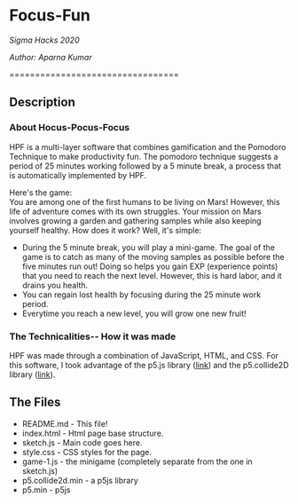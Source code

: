 # Focus-Fun

*Sigma Hacks 2020*

*Author: Aparna Kumar*

=================================
## Description

### About Hocus-Pocus-Focus 
HPF is a multi-layer software that combines gamification and the Pomodoro Technique to make productivity fun. The pomodoro technique suggests a period of 25 minutes working followed by a 5 minute break, a process that is automatically implemented by HPF. 

Here's the game:  
You are among one of the first humans to be living on Mars! However, this life of adventure comes with its own struggles. Your mission on Mars involves growing a garden and gathering samples while also keeping yourself healthy. How does it work? Well, it's simple: 
- During the 5 minute break, you will play a mini-game. The goal of the game is to catch as many of the moving samples as possible before the five minutes run out! Doing so helps you gain EXP (experience points) that you need to reach the next level. However, this is hard labor, and it drains you health. 
- You can regain lost health by focusing during the 25 minute work period. 
- Everytime you reach a new level, you will grow one new fruit! 

### The Technicalities-- How it was made 
HPF was made through a combination of JavaScript, HTML, and CSS. For this software, I took advantage of the p5.js library ([link](https://p5js.org/)) and the p5.collide2D library ([link](https://github.com/bmoren/p5.collide2D])). 

## The Files

- README.md - This file!
- index.html - Html page base structure.
- sketch.js - Main code goes here.
- style.css - CSS styles for the page.
- game-1.js - the minigame (completely separate from the one in sketch.js)
- p5.collide2d.min - a p5js library 
- p5.min - p5js
